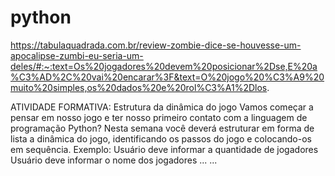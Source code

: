 # python

https://tabulaquadrada.com.br/review-zombie-dice-se-houvesse-um-apocalipse-zumbi-eu-seria-um-deles/#:~:text=Os%20jogadores%20devem%20posicionar%2Dse,E%20a%C3%AD%2C%20vai%20encarar%3F&text=O%20jogo%20%C3%A9%20muito%20simples,os%20dados%20e%20rol%C3%A1%2Dlos.

ATIVIDADE FORMATIVA: Estrutura da dinâmica do jogo
Vamos começar a pensar em nosso jogo e ter nosso primeiro contato com a linguagem de programação Python? Nesta semana você deverá estruturar em forma de lista a dinâmica do jogo, identificando os passos do jogo e colocando-os em sequência. 
Exemplo:
Usuário deve informar a quantidade de jogadores
Usuário deve informar o nome dos jogadores
...
...